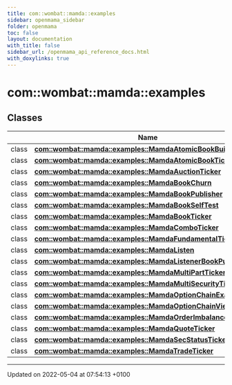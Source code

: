 ```yaml
---
title: com::wombat::mamda::examples
sidebar: openmama_sidebar
folder: openmama
toc: false
layout: documentation
with_title: false
sidebar_url: /openmama_api_reference_docs.html
with_doxylinks: true
---
```


# com::wombat::mamda::examples



## Classes

|                | Name           |
| -------------- | -------------- |
| class | **[com::wombat::mamda::examples::MamdaAtomicBookBuilder](classcom_1_1wombat_1_1mamda_1_1examples_1_1MamdaAtomicBookBuilder.html)**  |
| class | **[com::wombat::mamda::examples::MamdaAtomicBookTicker](classcom_1_1wombat_1_1mamda_1_1examples_1_1MamdaAtomicBookTicker.html)**  |
| class | **[com::wombat::mamda::examples::MamdaAuctionTicker](classcom_1_1wombat_1_1mamda_1_1examples_1_1MamdaAuctionTicker.html)**  |
| class | **[com::wombat::mamda::examples::MamdaBookChurn](classcom_1_1wombat_1_1mamda_1_1examples_1_1MamdaBookChurn.html)**  |
| class | **[com::wombat::mamda::examples::MamdaBookPublisher](classcom_1_1wombat_1_1mamda_1_1examples_1_1MamdaBookPublisher.html)**  |
| class | **[com::wombat::mamda::examples::MamdaBookSelfTest](classcom_1_1wombat_1_1mamda_1_1examples_1_1MamdaBookSelfTest.html)**  |
| class | **[com::wombat::mamda::examples::MamdaBookTicker](classcom_1_1wombat_1_1mamda_1_1examples_1_1MamdaBookTicker.html)**  |
| class | **[com::wombat::mamda::examples::MamdaComboTicker](classcom_1_1wombat_1_1mamda_1_1examples_1_1MamdaComboTicker.html)**  |
| class | **[com::wombat::mamda::examples::MamdaFundamentalTicker](classcom_1_1wombat_1_1mamda_1_1examples_1_1MamdaFundamentalTicker.html)**  |
| class | **[com::wombat::mamda::examples::MamdaListen](classcom_1_1wombat_1_1mamda_1_1examples_1_1MamdaListen.html)**  |
| class | **[com::wombat::mamda::examples::MamdaListenerBookPublisher](classcom_1_1wombat_1_1mamda_1_1examples_1_1MamdaListenerBookPublisher.html)**  |
| class | **[com::wombat::mamda::examples::MamdaMultiPartTicker](classcom_1_1wombat_1_1mamda_1_1examples_1_1MamdaMultiPartTicker.html)**  |
| class | **[com::wombat::mamda::examples::MamdaMultiSecurityTicker](classcom_1_1wombat_1_1mamda_1_1examples_1_1MamdaMultiSecurityTicker.html)**  |
| class | **[com::wombat::mamda::examples::MamdaOptionChainExample](classcom_1_1wombat_1_1mamda_1_1examples_1_1MamdaOptionChainExample.html)**  |
| class | **[com::wombat::mamda::examples::MamdaOptionChainViewExample](classcom_1_1wombat_1_1mamda_1_1examples_1_1MamdaOptionChainViewExample.html)**  |
| class | **[com::wombat::mamda::examples::MamdaOrderImbalanceTicker](classcom_1_1wombat_1_1mamda_1_1examples_1_1MamdaOrderImbalanceTicker.html)**  |
| class | **[com::wombat::mamda::examples::MamdaQuoteTicker](classcom_1_1wombat_1_1mamda_1_1examples_1_1MamdaQuoteTicker.html)**  |
| class | **[com::wombat::mamda::examples::MamdaSecStatusTicker](classcom_1_1wombat_1_1mamda_1_1examples_1_1MamdaSecStatusTicker.html)**  |
| class | **[com::wombat::mamda::examples::MamdaTradeTicker](classcom_1_1wombat_1_1mamda_1_1examples_1_1MamdaTradeTicker.html)**  |






-------------------------------

Updated on 2022-05-04 at 07:54:13 +0100
